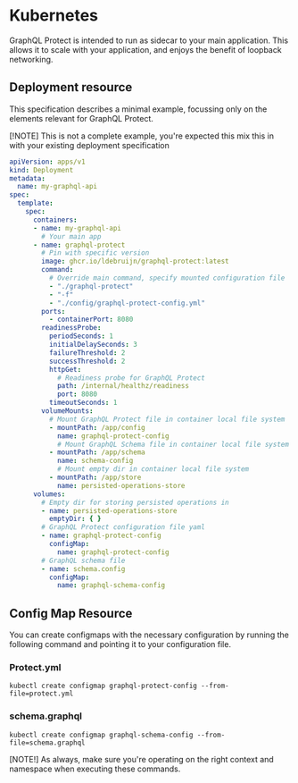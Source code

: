 # Kubernetes

GraphQL Protect is intended to run as sidecar to your main application. This allows it to scale with your application, and enjoys the benefit of loopback networking.

## Deployment resource

This specification describes a minimal example, focussing only on the elements relevant for GraphQL Protect. 

[!NOTE] 
This is not a complete example, you're expected this mix this in with your existing deployment specification

```yaml
apiVersion: apps/v1
kind: Deployment
metadata:
  name: my-graphql-api
spec:
  template:
    spec:
      containers:
      - name: my-graphql-api
        # Your main app
      - name: graphql-protect
        # Pin with specific version
        image: ghcr.io/ldebruijn/graphql-protect:latest
        command:
          # Override main command, specify mounted configuration file
          - "./graphql-protect"
          - "-f"
          - "./config/graphql-protect-config.yml"
        ports:
          - containerPort: 8080
        readinessProbe: 
          periodSeconds: 1 
          initialDelaySeconds: 3 
          failureThreshold: 2 
          successThreshold: 2 
          httpGet:
            # Readiness probe for GraphQL Protect
            path: /internal/healthz/readiness
            port: 8080
          timeoutSeconds: 1
        volumeMounts:
          # Mount GraphQL Protect file in container local file system
          - mountPath: /app/config
            name: graphql-protect-config
            # Mount GraphQL Schema file in container local file system
          - mountPath: /app/schema
            name: schema-config
            # Mount empty dir in container local file system
          - mountPath: /app/store
            name: persisted-operations-store
      volumes:
        # Empty dir for storing persisted operations in
        - name: persisted-operations-store
          emptyDir: { }
        # GraphQL Protect configuration file yaml
        - name: graphql-protect-config
          configMap:
            name: graphql-protect-config
        # GraphQL schema file
        - name: schema.config
          configMap:
            name: graphql-schema-config
```

## Config Map Resource

You can create configmaps with the necessary configuration by running the following command and pointing it to your configuration file.

### Protect.yml

```shell
kubectl create configmap graphql-protect-config --from-file=protect.yml
```

### schema.graphql

```shell
kubectl create configmap graphql-schema-config --from-file=schema.graphql
```

[NOTE!] As always, make sure you're operating on the right context and namespace when executing these commands.